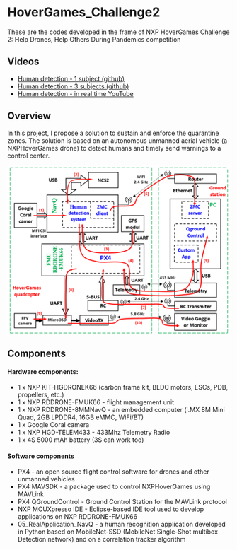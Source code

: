 # HoverGames_Challenge2
These are the codes developed in the frame of NXP HoverGames Challenge 2: Help Drones, Help Others During Pandemics competition 

## Videos
- [Human detection - 1 subject (github)](https://github.com/dmdobrea/HoverGames_Challenge2/blob/main/05_RealApplication_NavQ/output/v1_rez.avi)
- [Human detection - 3 subjects (github)](https://github.com/dmdobrea/HoverGames_Challenge2/blob/main/05_RealApplication_NavQ/output/v2_rez.avi)
- [Human detection - in real time YouTube](https://youtu.be/pCcItZNOWmc)

## Overview

In this project, I propose a solution to sustain and enforce the quarantine zones. The solution is based on an autonomous unmanned aerial vehicle (a NXPHoverGames drone) to detect humans and timely send warnings to a control center.

![NXPHoverGames drone, basic schematic](./SchBloc_Main.PNG)

## Components

#### Hardware components:

- 1 x NXP KIT-HGDRONEK66 (carbon frame kit, BLDC motors, ESCs, PDB, propellers, etc.)
- 1 x NXP RDDRONE-FMUK66 - flight management unit
- 1 x NXP RDDRONE-8MMNavQ - an embedded computer (i.MX 8M Mini Quad, 2GB LPDDR4, 16GB eMMC, WiFi/BT)
- 1 x Google Coral camera
- 1 x NXP HGD-TELEM433 - 433Mhz Telemetry Radio 
- 1 x 4S 5000 mAh battery (3S can work too)

#### Software components

- PX4 - an open source flight control software for drones and other unmanned vehicles
- PX4 MAVSDK - a package used to control NXPHoverGames using MAVLink
- PX4 QGroundControl - Ground Control Station for the MAVLink protocol
- NXP MCUXpresso IDE - Eclipse-based IDE tool used to develop applications on NXP RDDRONE-FMUK66
- 05_RealApplication_NavQ - a human recognition application developed in Python based on MobileNet-SSD (MobileNet Single-Shot multibox Detection network) and on a correlation tracker algorithm

